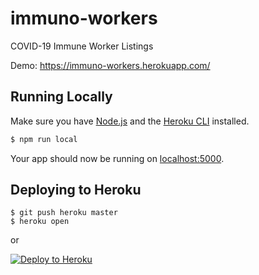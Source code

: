 # immuno-workers
COVID-19 Immune Worker Listings

Demo: https://immuno-workers.herokuapp.com/

## Running Locally

Make sure you have [Node.js](http://nodejs.org/) and the [Heroku CLI](https://cli.heroku.com/) installed.

```sh
$ npm run local
```

Your app should now be running on [localhost:5000](http://localhost:5000/).

## Deploying to Heroku

```
$ git push heroku master
$ heroku open
```
or

[![Deploy to Heroku](https://www.herokucdn.com/deploy/button.png)](https://heroku.com/deploy)
